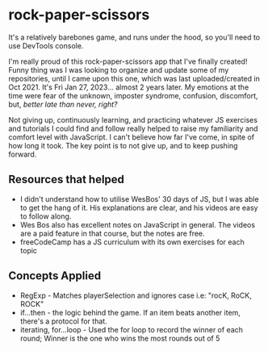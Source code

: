 # rock-paper-scissors
It's a relatively barebones game, and runs under the hood, so you'll need to use DevTools console.

I'm really proud of this rock-paper-scissors app that I've finally created! Funny thing was I was looking to organize and update some of my repositories,
until I came upon this one, which was last uploaded/created in Oct 2021. It's Fri Jan 27, 2023... almost 2 years later. My emotions at the time were fear
of the unknown, imposter syndrome, confusion, discomfort, but, *better late than never, right?*

Not giving up, continuously learning, and practicing whatever JS exercises and tutorials I could find and follow really helped to raise my familiarity and 
comfort level with JavaScript. I can't believe how far I've come, in spite of how long it took. The key point is to not give up, and to keep pushing
forward.

## Resources that helped
* I didn't understand how to utilise WesBos' 30 days of JS, but I was able to get the hang of it. His explanations are clear, and his videos are easy to
follow along.
* Wes Bos also has excellent notes on JavaScript in general. The videos are a paid feature in that course, but the notes are free.
* freeCodeCamp has a JS curriculum with its own exercises for each topic

## Concepts Applied
* RegExp - Matches playerSelection and ignores case i.e: "rocK, RoCK, ROCK"
* if...then - the logic behind the game. If an item beats another item, there's a protocol for that.
* iterating, for...loop - Used the for loop to record the winner of each round; Winner is the one who wins the most rounds out of 5